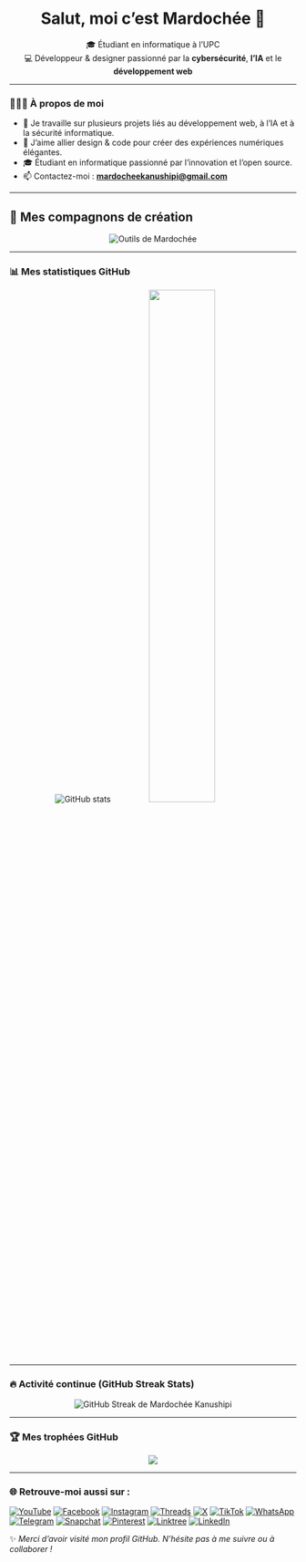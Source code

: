 <h1 align="center">Salut, moi c’est Mardochée 👋</h1>

<p align="center">
🎓 Étudiant en informatique à l’UPC <br>
💻 Développeur & designer passionné par la <strong>cybersécurité</strong>, <strong>l’IA</strong> et le <strong>développement web</strong>
</p>

---

### 👨🏽‍💻 À propos de moi

- 🔭 Je travaille sur plusieurs projets liés au développement web, à l’IA et à la sécurité informatique.  
- 🎨 J’aime allier design & code pour créer des expériences numériques élégantes.  
- 🎓 Étudiant en informatique passionné par l’innovation et l’open source.  
- 📫 Contactez-moi : **mardocheekanushipi@gmail.com**

---

## 🚀 Mes compagnons de création

<p align="center">
  <img src="https://skillicons.dev/icons?i=vscode,visualstudio,github,gitlab,git,html,css,js,ts,react,nextjs,nodejs,php,java,python,c,cpp,dart,flutter,linux,bash,firebase,mysql,mongodb,postgresql,sqlite,figma,xd,photoshop,illustrator,premierepro,aftereffects,blender,canva,notion,discord,slack,stackoverflow" alt="Outils de Mardochée" />
</p>


---


### 📊 Mes statistiques GitHub

<p align="center">
  <!-- Stats classiques -->
 <img src="https://github-readme-stats.vercel.app/api?username=Mardochee-Kanushipi&show_icons=true&theme=radical" alt="GitHub stats" />


  <!-- Langages les plus utilisés -->
  <img width="48%" src="https://github-readme-stats.vercel.app/api/top-langs/?username=Mardochee-Kanushipi&layout=compact&theme=radical&hide_border=true" />
</p>


---

### 🔥 Activité continue (GitHub Streak Stats)

<p align="center">
  <img src="https://streak-stats.demolab.com/?user=Mardochee-Kanushipi&theme=radical&hide_border=true&date_format=j%20M%5B%20Y%5D" alt="GitHub Streak de Mardochée Kanushipi" />
</p>


---

### 🏆 Mes trophées GitHub

<p align="center">
  <img src="https://github-profile-trophy.vercel.app/?username=Mardochee-Kanushipi&theme=darkhub&margin-w=15&no-frame=true&no-bg=true" />
</p>


---


### 🌐 Retrouve-moi aussi sur :

[![YouTube](https://img.shields.io/badge/YouTube-%23FF0000.svg?&style=for-the-badge&logo=youtube&logoColor=white)](https://youtube.com/@mardochee_kanushipi)
[![Facebook](https://img.shields.io/badge/Facebook-1877F2.svg?&style=for-the-badge&logo=facebook&logoColor=white)](https://www.facebook.com/share/1BnUmcyxck/)
[![Instagram](https://img.shields.io/badge/Instagram-%23E4405F.svg?&style=for-the-badge&logo=instagram&logoColor=white)](https://www.instagram.com/mardochee_kanushipi?igsh=MWxxMm9rdHkwZ2JrYQ==)
[![Threads](https://img.shields.io/badge/Threads-000000.svg?&style=for-the-badge&logo=threads&logoColor=white)](https://www.threads.net/@mardochee_kanushipi)
[![X](https://img.shields.io/badge/X-%2318171A.svg?&style=for-the-badge&logo=x&logoColor=white)](https://x.com/mardochee_X)
[![TikTok](https://img.shields.io/badge/TikTok-010101.svg?&style=for-the-badge&logo=tiktok&logoColor=white)](https://www.tiktok.com/@mardochee_kanushipi)
[![WhatsApp](https://img.shields.io/badge/WhatsApp-25D366.svg?&style=for-the-badge&logo=whatsapp&logoColor=white)](https://wa.me/243893630482)
[![Telegram](https://img.shields.io/badge/Telegram-2CA5E0?style=for-the-badge&logo=telegram&logoColor=white)](https://t.me/mardochee_kanushipi)
[![Snapchat](https://img.shields.io/badge/Snapchat-FFFC00.svg?&style=for-the-badge&logo=snapchat&logoColor=black)](https://www.snapchat.com/add/snap_mardochee?share_id=92DAK7uCn6U&locale=fr-FR)
[![Pinterest](https://img.shields.io/badge/Pinterest-BD081C.svg?&style=for-the-badge&logo=pinterest&logoColor=white)](https://pin.it/5AXX1zpcg)
[![Linktree](https://img.shields.io/badge/Linktree-39E09B?style=for-the-badge&logo=linktree&logoColor=white)](https://linktr.ee/mardocheekanushipi)
[![LinkedIn](https://img.shields.io/badge/LinkedIn-%230077B5.svg?&style=for-the-badge&logo=linkedin&logoColor=white)](https://www.linkedin.com/in/mardoch%C3%A9e-kanushipi-54a9b6235?utm_source=share&utm_campaign=share_via&utm_content=profile&utm_medium=android_app)



   ✨ *Merci d’avoir visité mon profil GitHub. N’hésite pas à me suivre ou à collaborer !*
